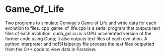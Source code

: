 # Game_Of_Life

Two programs to simulate Conway's Game of Life and write data for each evolution to files. cpp_game_of_life.cpp is a serial program that outputs text files of each evolution. cuda_gol.cu is a GPU accelerated version of the former code using Cuda; it also outputs text files of each evolution. A python interpreter and hdf5Helper.py file  process the text files outputted from the C++ code to view data in Paraview.
